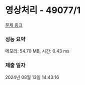 # 영상처리 - 49077/1 

[문제 링크](https://level.goorm.io/exam/49077/%EC%98%81%EC%83%81%EC%B2%98%EB%A6%AC/quiz/1) 

### 성능 요약

메모리: 54.70 MB, 시간: 0.43 ms

### 제출 일자

2024년 08월 13일 14:43:16

